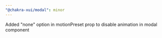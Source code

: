 ```yaml
---
"@chakra-xui/modal": minor
---
```


Added "none" option in motionPreset prop to disable animation in modal component
